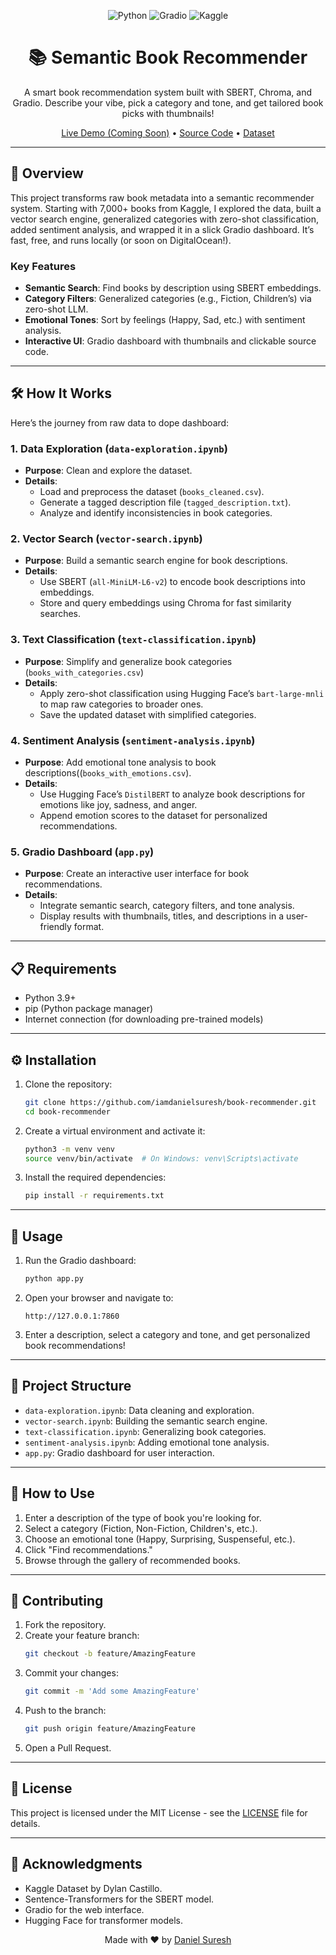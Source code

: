 <p align="center">
  <img src="https://img.shields.io/badge/Python-3.9%2B-blue?style=for-the-badge&logo=python" alt="Python">
  <img src="https://img.shields.io/badge/Gradio-Interactive%20UI-green?style=for-the-badge" alt="Gradio">
  <img src="https://img.shields.io/badge/Dataset-Kaggle-orange?style=for-the-badge" alt="Kaggle">
</p>

<h1 align="center">📚 Semantic Book Recommender</h1>

<p align="center">
  A smart book recommendation system built with SBERT, Chroma, and Gradio. Describe your vibe, pick a category and tone, and get tailored book picks with thumbnails!
</p>

<p align="center">
  <a href="http://your-droplet-ip:7860">Live Demo (Coming Soon)</a> • 
  <a href="https://github.com/iamdanielsuresh/book-recommender">Source Code</a> • 
  <a href="https://www.kaggle.com/datasets/dylanjcastillo/7k-books-with-metadata">Dataset</a>
</p>

---

## 🌟 Overview

This project transforms raw book metadata into a semantic recommender system. Starting with 7,000+ books from Kaggle, I explored the data, built a vector search engine, generalized categories with zero-shot classification, added sentiment analysis, and wrapped it in a slick Gradio dashboard. It’s fast, free, and runs locally (or soon on DigitalOcean!).

### Key Features
- **Semantic Search**: Find books by description using SBERT embeddings.
- **Category Filters**: Generalized categories (e.g., Fiction, Children’s) via zero-shot LLM.
- **Emotional Tones**: Sort by feelings (Happy, Sad, etc.) with sentiment analysis.
- **Interactive UI**: Gradio dashboard with thumbnails and clickable source code.

---

## 🛠️ How It Works

Here’s the journey from raw data to dope dashboard:

### 1. Data Exploration (`data-exploration.ipynb`)
- **Purpose**: Clean and explore the dataset.
- **Details**:
  - Load and preprocess the dataset (`books_cleaned.csv`).
  - Generate a tagged description file (`tagged_description.txt`).
  - Analyze and identify inconsistencies in book categories.
  

### 2. Vector Search (`vector-search.ipynb`)
- **Purpose**: Build a semantic search engine for book descriptions.
- **Details**:
  - Use SBERT (`all-MiniLM-L6-v2`) to encode book descriptions into embeddings.
  - Store and query embeddings using Chroma for fast similarity searches.
  

### 3. Text Classification (`text-classification.ipynb`)
- **Purpose**: Simplify and generalize book categories (`books_with_categories.csv`)
- **Details**:
  - Apply zero-shot classification using Hugging Face’s `bart-large-mnli` to map raw categories to broader ones.
  - Save the updated dataset with simplified categories.
  

### 4. Sentiment Analysis (`sentiment-analysis.ipynb`)
- **Purpose**: Add emotional tone analysis to book descriptions((`books_with_emotions.csv`).
- **Details**:
  - Use Hugging Face’s `DistilBERT` to analyze book descriptions for emotions like joy, sadness, and anger.
  - Append emotion scores to the dataset for personalized recommendations.
  

### 5. Gradio Dashboard (`app.py`)
- **Purpose**: Create an interactive user interface for book recommendations.
- **Details**:
  - Integrate semantic search, category filters, and tone analysis.
  - Display results with thumbnails, titles, and descriptions in a user-friendly format.

---

## 📋 Requirements

- Python 3.9+
- pip (Python package manager)
- Internet connection (for downloading pre-trained models)

---

## ⚙️ Installation

1. Clone the repository:
   ```bash
   git clone https://github.com/iamdanielsuresh/book-recommender.git
   cd book-recommender
   ```

2. Create a virtual environment and activate it:
   ```bash
   python3 -m venv venv
   source venv/bin/activate  # On Windows: venv\Scripts\activate
   ```

3. Install the required dependencies:
   ```bash
   pip install -r requirements.txt
   ```

---

## 🚀 Usage

1. Run the Gradio dashboard:
   ```bash
   python app.py
   ```

2. Open your browser and navigate to:
   ```
   http://127.0.0.1:7860
   ```

3. Enter a description, select a category and tone, and get personalized book recommendations!

---

## 📁 Project Structure

- `data-exploration.ipynb`: Data cleaning and exploration.
- `vector-search.ipynb`: Building the semantic search engine.
- `text-classification.ipynb`: Generalizing book categories.
- `sentiment-analysis.ipynb`: Adding emotional tone analysis.
- `app.py`: Gradio dashboard for user interaction.

---

## 🎯 How to Use

1. Enter a description of the type of book you're looking for.
2. Select a category (Fiction, Non-Fiction, Children's, etc.).
3. Choose an emotional tone (Happy, Surprising, Suspenseful, etc.).
4. Click "Find recommendations."
5. Browse through the gallery of recommended books.

---

## 🤝 Contributing

1. Fork the repository.
2. Create your feature branch:
   ```bash
   git checkout -b feature/AmazingFeature
   ```
3. Commit your changes:
   ```bash
   git commit -m 'Add some AmazingFeature'
   ```
4. Push to the branch:
   ```bash
   git push origin feature/AmazingFeature
   ```
5. Open a Pull Request.

---

## 📝 License

This project is licensed under the MIT License - see the [LICENSE](LICENSE) file for details.

---

## 🙏 Acknowledgments

- Kaggle Dataset by Dylan Castillo.
- Sentence-Transformers for the SBERT model.
- Gradio for the web interface.
- Hugging Face for transformer models.

<p align="center"> Made with ❤️ by <a href="https://github.com/iamdanielsuresh">Daniel Suresh</a> </p>


